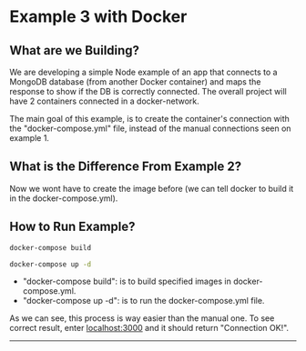 # Example 3 with Docker

## What are we Building?

We are developing a simple Node example of an app that connects to a MongoDB database (from another Docker container) and maps the response to show if the DB is correctly connected. The overall project will have 2 containers connected in a docker-network.

The main goal of this example, is to create the container's connection with the "docker-compose.yml" file, instead of the manual connections seen on example 1.

## What is the Difference From Example 2?

Now we wont have to create the image before (we can tell docker to build it in the docker-compose.yml).

## How to Run Example?


```bash
docker-compose build

docker-compose up -d

```
- "docker-compose build": is to build specified images in docker-compose.yml.
- "docker-compose up -d": is to run the docker-compose.yml file.

As we can see, this process is way easier than the manual one. To see correct result, enter [localhost:3000](http://localhost:3000) and it should return "Connection OK!".

---